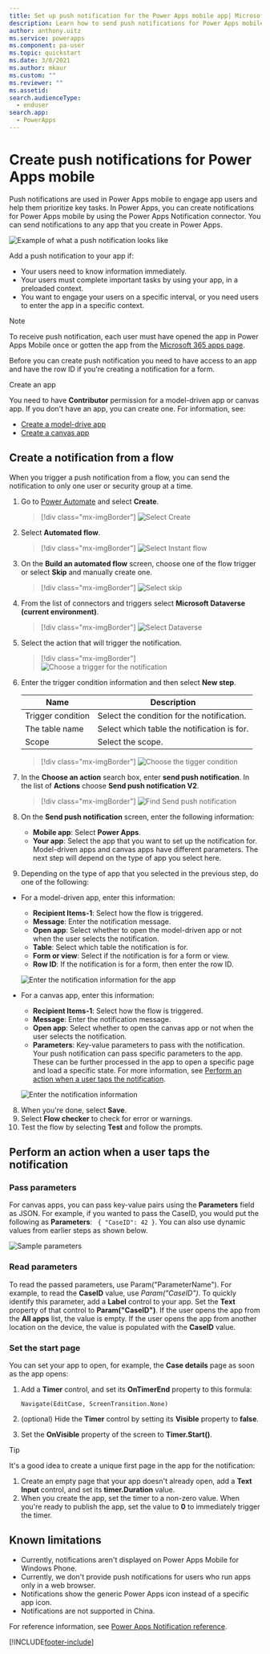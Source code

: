 ```yaml
---
title: Set up push notification for the Power Apps mobile app| Microsoft Docs
description: Learn how to send push notifications for Power Apps mobile.
author: anthony.uitz
ms.service: powerapps
ms.component: pa-user
ms.topic: quickstart
ms.date: 3/8/2021
ms.author: mkaur
ms.custom: ""
ms.reviewer: ""
ms.assetid: 
search.audienceType: 
  - enduser
search.app: 
  - PowerApps
---
```


# Create push notifications for Power Apps mobile


Push notifications are used in Power Apps mobile to engage app users and help them prioritize key tasks. In Power Apps, you can create notifications for Power Apps mobile by using the Power Apps Notification connector. You can send notifications to any app that you create in Power Apps. 
 
![Example of what a push notification looks like](media/sample-notification.gif)

Add a push notification to your app if:

* Your users need to know information immediately.
* Your users must complete important tasks by using your app, in a preloaded context.
* You want to engage your users on a specific interval, or you need users to enter the app in a specific context.

> [!NOTE]
> To receive push notification, each user must have opened the app in Power Apps Mobile once or gotten the app from the [Microsoft 365 apps page](https://www.office.com/apps).

Before you can create push notification you need to have access to an app and have the row ID if you're creating a notification for a form.

Create an app

You need to have **Contributor** permission for a model-driven app or canvas app. If you don't have an app, you can create one. For information, see:

- [Create a model-drive app](../maker/model-driven-apps/build-first-model-driven-app.md#create-your-model-driven-app)
- [Create a canvas app](../maker/canvas-apps/get-started-test-drive.md)
     
## Create a notification from a flow

When you trigger a push notification from a flow, you can send the notification to only one user or security group at a time.

1. Go to [Power Automate](https://flow.microsoft.com) and select **Create**.

   > [!div class="mx-imgBorder"] 
   > ![Select Create](media/create-notification.png)

2. Select **Automated flow**.

   > [!div class="mx-imgBorder"] 
   > ![Select Instant flow](media/create-notification-step2.png)

3. On the **Build an automated flow** screen, choose one of the flow trigger or select **Skip** and manually create one.

   > [!div class="mx-imgBorder"] 
   > ![Select skip](media/create-notification-step3.png)
   
   
 4. From the list of connectors and triggers select **Microsoft Dataverse (current environment)**.  
 
    > [!div class="mx-imgBorder"] 
    > ![Select Dataverse](media/create-notification-step4.png)
    
 5. Select the action that will trigger the notification. 
 
    > [!div class="mx-imgBorder"] 
    > ![Choose a trigger for the notification](media/create-notification-step5.png)
    
    
 6. Enter the trigger condition information and then select **New step**.  
 
    | Name | Description |
    | --- | --- |
    | Trigger condition |Select the condition for the notification. |
    | The table name |Select which table the notification is for. |
    | Scope |Select the scope. |
 
    > [!div class="mx-imgBorder"] 
    > ![Choose the tigger condition](media/create-notification-step6.png)
 
7. In the **Choose an action** search box, enter **send push notification**. In the list of **Actions** choose **Send push notification V2**.
 
    > [!div class="mx-imgBorder"] 
    > ![Find Send push notification](media/create-notification-step7.png)
 
 
 6. On the **Send push notification** screen, enter the following information:
 
 	- **Mobile app**: Select **Power Apps**.
	- **Your app**: Select the app that you want to set up the notification for. Model-driven apps and canvas apps have different parameters. The next step will depend on the type of app you select here.
	
 7. Depending on the type of app that you selected in the previous step, do one of the following:
 
 - For a model-driven app, enter this information:
 
      - **Recipient Items-1**: Select how the flow is triggered.
      - **Message**: Enter the notification message.
      - **Open app**: Select whether to open the model-driven app or not when the user selects the notification.
      - **Table**: Select which table the notification is for.
      - **Form or view**: Select if the notification is for a form or view.
      - **Row ID**: If the notification is for a form, then enter the row ID.

      ![Enter the notification information for the app](media/modelapp-info.png)

- For a canvas app, enter this information: 
    
     - **Recipient Items-1**: Select how the flow is triggered.
     - **Message**: Enter the notification message.
     - **Open app**: Select whether to open the canvas app or not when the user selects the notification.
     - **Parameters**: Key-value parameters to pass with the notification. Your push notification can pass specific parameters to the app. These can be further processed in the app to open a specific page and load a specific state. For more information, see [Perform an action when a user taps the notification](power-apps-mobile-notification.md#perform-an-action-when-a-user-taps-the-notification).
	 
     ![Enter the notification information](media/canvasapp-info.png)
	
8. When you're done, select **Save**. 
9. Select **Flow checker** to check for error or warnings.
10. Test the flow by selecting **Test** and follow the prompts. 

## Perform an action when a user taps the notification

### Pass parameters

For canvas apps, you can pass key-value pairs using the **Parameters** field as JSON. For example, if you wanted to pass the CaseID, you would put the following as **Parameters**:
` { "CaseID": 42 }`. You can also use dynamic values from earlier steps as shown below.

![Sample parameters](media/para-image.png)

### Read parameters

To read the passed parameters, use Param("ParameterName"). For example, to read the **CaseID** value, use *Param("CaseID")*. To quickly identify this parameter, add a **Label** control to your app. Set the **Text** property of that control to **Param("CaseID")**. If the user opens the app from the **All apps** list, the value is empty. If the user opens the app from another location on the device, the value is populated with the **CaseID** value.

### Set the start page

You can set your app to open, for example, the **Case details** page as soon as the app opens:

1. Add a **Timer** control, and set its **OnTimerEnd** property to this formula:

    `Navigate(EditCase, ScreenTransition.None)`

1. (optional) Hide the **Timer** control by setting its **Visible** property to **false**.

1. Set the **OnVisible** property of the screen to **Timer.Start()**.

> [!TIP]
> It's a good idea to create a unique first page in the app for the notification:
> 
> 1. Create an empty page that your app doesn't already open, add a **Text Input** control, and set its **timer.Duration** value.
> 2. When you create the app, set the timer to a non-zero value. When you're ready to publish the app, set the value to **0** to immediately trigger the timer.


## Known limitations

* Currently, notifications aren't displayed on Power Apps Mobile for Windows Phone.
* Currently, we don't provide push notifications for users who run apps only in a web browser.
* Notifications show the generic Power Apps icon instead of a specific app icon.
* Notifications are not supported in China.

For reference information, see [Power Apps Notification reference](/connectors/powerappsnotification/).




[!INCLUDE[footer-include](../includes/footer-banner.md)]

